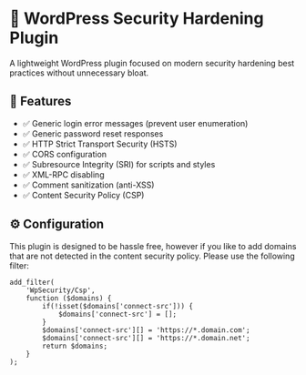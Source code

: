 # 🔐 WordPress Security Hardening Plugin

A lightweight WordPress plugin focused on modern security hardening best practices without unnecessary bloat.

## 🚀 Features

- ✅ Generic login error messages (prevent user enumeration)
- ✅ Generic password reset responses
- ✅ HTTP Strict Transport Security (HSTS)
- ✅ CORS configuration
- ✅ Subresource Integrity (SRI) for scripts and styles
- ✅ XML-RPC disabling
- ✅ Comment sanitization (anti-XSS)
- ✅ Content Security Policy (CSP)

## ⚙️ Configuration

This plugin is designed to be hassle free, however if you like to add domains that are not detected in the content security policy. Please use the following filter: 

```
add_filter(
    'WpSecurity/Csp',
    function ($domains) {
        if(!isset($domains['connect-src'])) {
            $domains['connect-src'] = [];
        }
        $domains['connect-src'][] = 'https://*.domain.com';
        $domains['connect-src'][] = 'https://*.domain.net';
        return $domains;
    }
);
```